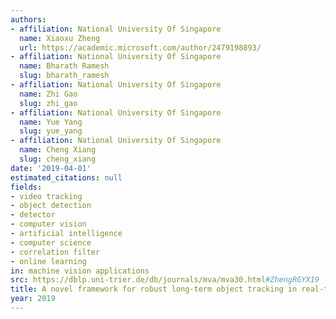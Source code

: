 ```yaml
---
authors:
- affiliation: National University Of Singapore
  name: Xiaoxu Zheng
  url: https://academic.microsoft.com/author/2479198893/
- affiliation: National University Of Singapore
  name: Bharath Ramesh
  slug: bharath_ramesh
- affiliation: National University Of Singapore
  name: Zhi Gao
  slug: zhi_gao
- affiliation: National University Of Singapore
  name: Yue Yang
  slug: yue_yang
- affiliation: National University Of Singapore
  name: Cheng Xiang
  slug: cheng_xiang
date: '2019-04-01'
estimated_citations: null
fields:
- video tracking
- object detection
- detector
- computer vision
- artificial intelligence
- computer science
- correlation filter
- online learning
in: machine vision applications
src: https://dblp.uni-trier.de/db/journals/mva/mva30.html#ZhengRGYX19
title: A novel framework for robust long-term object tracking in real-time
year: 2019
---
```

